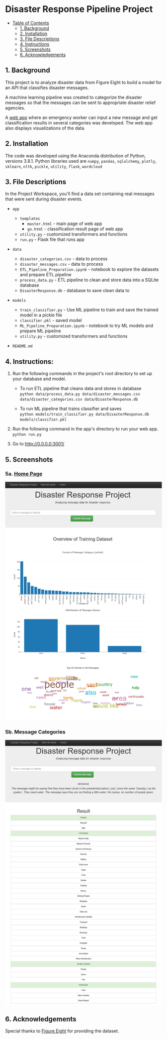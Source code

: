 # Disaster Response Pipeline Project

- [Table of Contents](#Table_of_Contents)
  - [1. Background](#1-background)
  - [2. Installation](#2-installation)
  - [3. File Descriptions](#3-file-descriptions)
  - [4. Instructions](#4-Instructions)
  - [5. Screenshots](#5-Screenshots)
  - [6. Acknowledgements](#6-Acknowledgements)

## 1. Background
This project is to analyze disaster data from Figure Eight to build a model for an API that classifies disaster messages.

A machine learning pipeline was created to categorize the disaster messages so that the messages can be sent to appropriate disaster relief agencies.

A [web app](https://dj-disaster-response-webapp.herokuapp.com/) where an emergency worker can input a new message and get classification results in several categories was developed. The web app  also displays visualizations of the data.

## 2. Installation

The code was developed using the Anaconda distribution of Python, versions 3.8.1. Python libraries used are `numpy`, `pandas`, `sqlalchemy`, `plotly`, `sklearn`, `nltk`, `pickle`, `utility`, `flask`, `wordcloud`


## 3. File Descriptions

In the Project Workspace, you'll find a data set containing real messages that were sent during disaster events.

* `app`
  * `templates`
    * `master.html` - main page of web app
    * `go.html` - classification result page of web app
  * `utility.py` - customized transformers and functions
  * `run.py` - Flask file that runs app

* `data`
  * `disaster_categories.csv` - data to process
  * `disaster_messages.csv` - data to process
  * `ETL_Pipeline_Preparation.ipynb` - notebook to explore the datasets and prepare ETL pipeline
  * `process_data.py` - ETL pipeline to clean and store data into a SQLite database
  * `DisasterResponse.db` - database to save clean data to

* `models`
  * `train_classifier.py` - Use ML pipeline to train and save the trained model in a pickle file
  * `classifier.pkl` - saved model
  * `ML_Pipeline_Preparation.ipynb` - notebook to try ML models and prepare ML pipeline
  * `utility.py` - customized transformers and functions

* `README.md`

## 4. Instructions:
1. Run the following commands in the project's root directory to set up your database and model.

    - To run ETL pipeline that cleans data and stores in database <br>
      `python data/process_data.py data/disaster_messages.csv data/disaster_categories.csv data/DisasterResponse.db`

    - To run ML pipeline that trains classifier and saves <br>
      `python models/train_classifier.py data/DisasterResponse.db models/classifier.pkl`

2. Run the following command in the app's directory to run your web app. <br>
    `python run.py`

3. Go to http://0.0.0.0:3001/


## 5. Screenshots
### 5a. [Home Page](https://dj-disaster-response-webapp.herokuapp.com/)
<img src="images/1.jpg" width=800>

### 5b. Message Categories
<img src="images/2.jpg" width=800>

## 6. Acknowledgements

Special thanks to [Figure Eight](https://www.figure-eight.com/) for providing the dataset.
